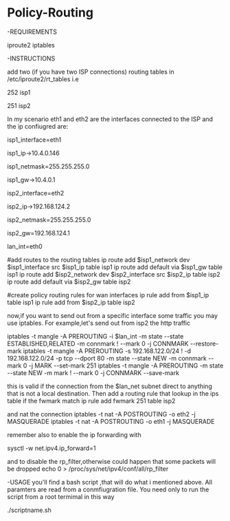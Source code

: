 # Policy-Routing
-REQUIREMENTS

iproute2
iptables

-INSTRUCTIONS

add two (if you have two ISP connections) routing tables in /etc/iproute2/rt_tables
i.e

252     isp1

251     isp2

In my scenario eth1 and eth2 are the interfaces connected to the ISP and the ip confiugred are:

isp1_interface=eth1

isp1_ip->10.4.0.146

isp1_netmask=255.255.255.0

isp1_gw->10.4.0.1

isp2_interface=eth2

isp2_ip->192.168.124.2

isp2_netmask=255.255.255.0

isp2_gw=192.168.124.1

lan_int=eth0

#add routes to the routing tables
ip route add $isp1_network dev $isp1_interface src $isp1_ip table isp1
ip route add default via $isp1_gw table isp1
ip route add $isp2_network dev $isp2_interface src $isp2_ip table isp2
ip route add default via $isp2_gw table isp2

#create policy routing rules for wan interfaces
ip rule add from $isp1_ip table isp1
ip rule add from $isp2_ip table isp2


now,if you want to send out from a specific interface some traffic you may use iptables.
For example,let's send out from isp2 the http traffic

iptables -t mangle -A PREROUTING -i $lan_int -m state --state ESTABLISHED,RELATED -m connmark ! --mark 0 -j CONNMARK --restore-mark
iptables -t mangle -A PREROUTING -s 192.168.122.0/24 ! -d 192.168.122.0/24 -p tcp --dport 80 -m state --state NEW -m connmark --mark 0 -j MARK --set-mark 251
iptables -t mangle -A PREROUTING -m state --state NEW -m mark ! --mark 0 -j CONNMARK --save-mark

this is valid if the connection from the $lan_net subnet direct to anything that is not a local destination.
Then add a routing rule that lookup in the ips table if the fwmark match
ip rule add fwmark 251 table isp2

and nat the connection
iptables -t nat -A POSTROUTING -o eth2 -j MASQUERADE
iptables -t nat -A POSTROUTING -o eth1 -j MASQUERADE

remember also to enable the ip forwarding with

sysctl -w net.ipv4.ip_forward=1

and to disable the rp_filter,otherwise could happen that some packets will be dropped
echo 0 > /proc/sys/net/ipv4/conf/all/rp_filter


-USAGE
you'll find a bash script ,that will do what i mentioned above.
All paramters are read from a conmfiugration file.
You need only to run the script from a root termimal in this way

./scriptname.sh
